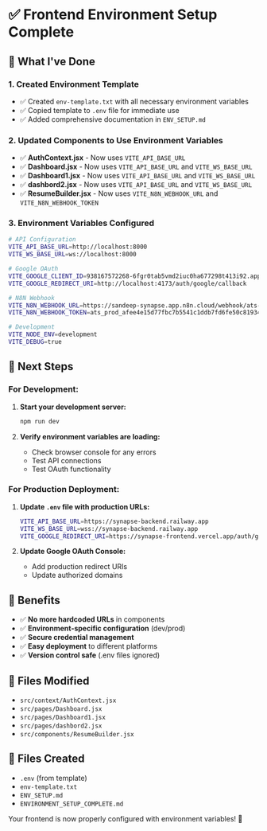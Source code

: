 # ✅ Frontend Environment Setup Complete

## 🎯 What I've Done

### 1. Created Environment Template
- ✅ Created `env-template.txt` with all necessary environment variables
- ✅ Copied template to `.env` file for immediate use
- ✅ Added comprehensive documentation in `ENV_SETUP.md`

### 2. Updated Components to Use Environment Variables
- ✅ **AuthContext.jsx** - Now uses `VITE_API_BASE_URL`
- ✅ **Dashboard.jsx** - Now uses `VITE_API_BASE_URL` and `VITE_WS_BASE_URL`
- ✅ **Dashboard1.jsx** - Now uses `VITE_API_BASE_URL` and `VITE_WS_BASE_URL`
- ✅ **dashbord2.jsx** - Now uses `VITE_API_BASE_URL` and `VITE_WS_BASE_URL`
- ✅ **ResumeBuilder.jsx** - Now uses `VITE_N8N_WEBHOOK_URL` and `VITE_N8N_WEBHOOK_TOKEN`

### 3. Environment Variables Configured
```bash
# API Configuration
VITE_API_BASE_URL=http://localhost:8000
VITE_WS_BASE_URL=ws://localhost:8000

# Google OAuth
VITE_GOOGLE_CLIENT_ID=938167572268-6fgr0tab5vmd2iuc0ha677298t413i92.apps.googleusercontent.com
VITE_GOOGLE_REDIRECT_URI=http://localhost:4173/auth/google/callback

# N8N Webhook
VITE_N8N_WEBHOOK_URL=https://sandeep-synapse.app.n8n.cloud/webhook/ats-resume
VITE_N8N_WEBHOOK_TOKEN=ats_prod_afee4e15d77fbc7b5541c1ddb7fd6fe50c81934875a287c6e11804eaa10fbaf3

# Development
VITE_NODE_ENV=development
VITE_DEBUG=true
```

## 🚀 Next Steps

### For Development:
1. **Start your development server:**
   ```bash
   npm run dev
   ```

2. **Verify environment variables are loading:**
   - Check browser console for any errors
   - Test API connections
   - Test OAuth functionality

### For Production Deployment:
1. **Update `.env` file with production URLs:**
   ```bash
   VITE_API_BASE_URL=https://synapse-backend.railway.app
   VITE_WS_BASE_URL=wss://synapse-backend.railway.app
   VITE_GOOGLE_REDIRECT_URI=https://synapse-frontend.vercel.app/auth/google/callback
   ```

2. **Update Google OAuth Console:**
   - Add production redirect URIs
   - Update authorized domains

## 🔧 Benefits

- ✅ **No more hardcoded URLs** in components
- ✅ **Environment-specific configuration** (dev/prod)
- ✅ **Secure credential management**
- ✅ **Easy deployment** to different platforms
- ✅ **Version control safe** (.env files ignored)

## 📁 Files Modified

- `src/context/AuthContext.jsx`
- `src/pages/Dashboard.jsx`
- `src/pages/Dashboard1.jsx`
- `src/pages/dashbord2.jsx`
- `src/components/ResumeBuilder.jsx`

## 📁 Files Created

- `.env` (from template)
- `env-template.txt`
- `ENV_SETUP.md`
- `ENVIRONMENT_SETUP_COMPLETE.md`

Your frontend is now properly configured with environment variables! 🎉
